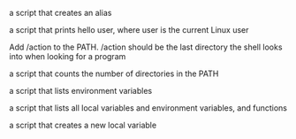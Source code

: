 a script that creates an alias

a script that prints hello user, where user is the current Linux user

Add /action to the PATH. /action should be the last directory the shell looks into when looking for a program

a script that counts the number of directories in the PATH

a script that lists environment variables

a script that lists all local variables and environment variables, and functions

a script that creates a new local variable
